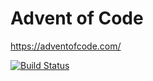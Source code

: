 # Advent of Code

https://adventofcode.com/

[![Build Status](https://travis-ci.org/prgTW/AdventOfCode.svg?branch=master)](https://travis-ci.org/prgTW/AdventOfCode)
